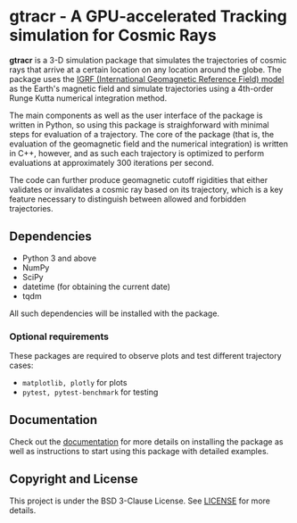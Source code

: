 # gtracr - A **G**PU-accelerated **Tra**cking simulation for **C**osmic **R**ays

**gtracr** is a 3-D simulation package that simulates the trajectories of cosmic rays that arrive at a certain location on any location around the globe. The package uses the [IGRF (International Geomagnetic Reference Field) model](https://www.ngdc.noaa.gov/IAGA/vmod/igrf.html) as the Earth's magnetic field and simulate trajectories using a 4th-order Runge Kutta numerical integration method.

The main components as well as the user interface of the package is written in Python, so using this package is straighforward with minimal steps for evaluation of a trajectory. The core of the package (that is, the evaluation of the geomagnetic field and the numerical integration) is written in C++, however, and as such each trajectory is optimized to perform evaluations at approximately 300 iterations per second.

The code can further produce geomagnetic cutoff rigidities that either validates or invalidates a cosmic ray based on its trajectory, which is a key feature necessary to distinguish between allowed and forbidden trajectories.

<!--- _Note_: The current version does **_not_** support GPU parallelization. This will be done in future versions, check the [CHANGELOG](CHANGELOG) for more details.--->

## Dependencies

- Python 3 and above
- NumPy
- SciPy
- datetime (for obtaining the current date)
- tqdm

All such dependencies will be installed with the package.

### Optional requirements

These packages are required to observe plots and test different trajectory cases:

- `matplotlib, plotly` for plots
- `pytest, pytest-benchmark` for testing

## Documentation

Check out the [documentation](https://kwat0308.github.io/gtracr/) for more details on installing the package as well as instructions to start using this package with detailed examples.

## Copyright and License

This project is under the BSD 3-Clause License. See [LICENSE](LICENSE) for more details.
